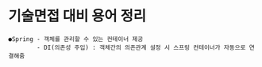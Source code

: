 # 기술면접 대비 용어 정리

	●Spring - 객체를 관리할 수 있는 컨테이너 제공
            - DI(의존성 주입) : 객체간의 의존관계 설정 시 스프링 컨테이너가 자동으로 연결해줌
			
			
